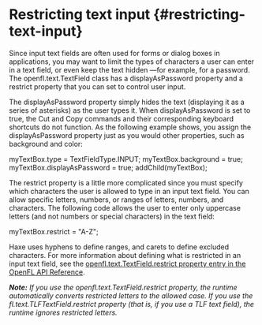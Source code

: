 # Restricting text input {#restricting-text-input}

Since input text fields are often used for forms or dialog boxes in applications, you may want to limit the types of characters a user can enter in a text field, or even keep the text hidden —for example, for a password. The openfl.text.TextField class has a displayAsPassword property and a restrict property that you can set to control user input.

The displayAsPassword property simply hides the text (displaying it as a series of asterisks) as the user types it. When displayAsPassword is set to true, the Cut and Copy commands and their corresponding keyboard shortcuts do not function. As the following example shows, you assign the displayAsPassword property just as you would other properties, such as background and color:

myTextBox.type = TextFieldType.INPUT; myTextBox.background = true; myTextBox.displayAsPassword = true; addChild(myTextBox);

The restrict property is a little more complicated since you must specify which characters the user is allowed to type in an input text field. You can allow specific letters, numbers, or ranges of letters, numbers, and characters. The following code allows the user to enter only uppercase letters (and not numbers or special characters) in the text field:

myTextBox.restrict = "A-Z";

Haxe uses hyphens to define ranges, and carets to define excluded characters. For more information about defining what is restricted in an input text field, see the [openfl.text.TextField.restrict property entry in the OpenFL API Reference](https://api.openfl.org/openfl/text/TextField.html#restrict).

**_Note:_** _If you use the openfl.text.TextField.restrict property, the runtime automatically converts restricted letters to the allowed case. If you use the fl.text.TLFTextField.restrict property (that is, if you use a TLF text field), the runtime ignores restricted letters._